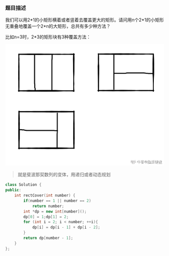 ### 题目描述
我们可以用2\*1的小矩形横着或者竖着去覆盖更大的矩形。请问用n个2\*1的小矩形无重叠地覆盖一个2\*n的大矩形，总共有多少种方法？

比如n=3时，2*3的矩形块有3种覆盖方法：

![矩形覆盖](pictures/矩形覆盖.png)

> 就是斐波那契数列的变体，用递归或者动态规划

```C++
class Solution {
public:
    int rectCover(int number) {
        if(number == 1 || number == 2)
            return number;
        int *dp = new int[number]();
        dp[0] = 1;dp[1] = 2;
        for (int i = 2; i < number; ++i){
            dp[i] = dp[i - 1] + dp[i - 2];
        }
        return dp[number - 1];
    }
};

```